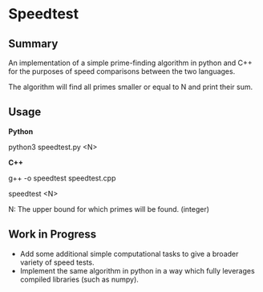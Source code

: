 
# Speedtest

## Summary
An implementation of a simple prime-finding algorithm in python and C++ for the purposes of speed comparisons between the two languages.

The algorithm will find all primes smaller or equal to N and print their sum.

  

## Usage
**Python**

python3 speedtest.py \<N>


**C++**

g++ -o speedtest speedtest.cpp

speedtest \<N> 

N: The upper bound for which primes will be found. (integer)

## Work in Progress
- Add some additional simple computational tasks to give a broader variety of speed tests.
- Implement the same algorithm in python in a way which fully leverages compiled libraries (such as numpy).
